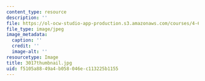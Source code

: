 ```yaml
---
content_type: resource
description: ''
file: https://ol-ocw-studio-app-production.s3.amazonaws.com/courses/4-614-religious-architecture-and-islamic-cultures-fall-2002/f5105a8849a4b058046ec113225b1155_3017thumbnail.jpg
file_type: image/jpeg
image_metadata:
  caption: ''
  credit: ''
  image-alt: ''
resourcetype: Image
title: 3017thumbnail.jpg
uid: f5105a88-49a4-b058-046e-c113225b1155
---
```

